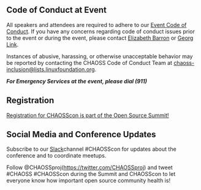 ## Code of Conduct at Event
All speakers and attendees are required to adhere to our [Event Code of Conduct](https://events.linuxfoundation.org/about/code-of-conduct/). If you have any concerns regarding code of conduct issues prior to the event or during the event, please contact [Elizabeth Barron](mailto:elizabeth@naramore.net) or [Georg Link](mailto:linkgeorg@gmail.com).

Instances of abusive, harassing, or otherwise unacceptable behavior may be reported by contacting the CHAOSS Code of Conduct Team at [chaoss-inclusion@lists.linuxfoundation.org](mailto:chaoss-inclusion@lists.linuxfoundation.org).  

***For Emergency Services at the event, please dial (911)***

## Registration

[Registration for CHAOSScon is part of the Open Source Summit!](https://events.linuxfoundation.org/open-source-summit-north-america/register/)

## Social Media and Conference Updates

Subscribe to our [Slack](https://join.slack.com/t/chaoss-workspace/shared_invite/zt-r65szij9-QajX59hkZUct82b0uACA6g)channel #CHAOSScon for updates about the conference and to coordinate meetups.  

Follow @CHAOSSproj(https://twitter.com/CHAOSSproj) and tweet #CHAOSS #CHAOSScon during the Summit and CHAOSScon to let everyone know how important open source community health is!
